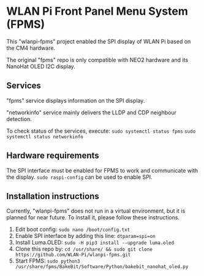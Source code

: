 # WLAN Pi Front Panel Menu System (FPMS)

This "wlanpi-fpms" project enabled the SPI display of WLAN Pi based on the CM4 hardware.

The original "fpms" repo is only compatible with NEO2 hardware and its NanoHat OLED I2C display.

## Services

"fpms" service displays information on the SPI display.

"networkinfo" service mainly delivers the LLDP and CDP neighbour detection.

To check status of the services, execute:
`sudo systemctl status fpms`
`sudo systemctl status networkinfo`

## Hardware requirements

The SPI interface must be enabled for FPMS to work and communicate with the display. `sudo raspi-config` can be used to enable SPI.

## Installation instructions

Currently, "wlanpi-fpms" does not run in a virtual environment, but it is planned for near future. To install it, please follow these instructions.

1. Edit boot config: `sudo nano /boot/config.txt`
2. Enable SPI interface by adding this line: `dtparam=spi=on`
3. Install Luma.OLED: `sudo -H pip3 install --upgrade luma.oled`
4. Clone this repo by: `cd /usr/share/ && sudo git clone https://github.com/WLAN-Pi/wlanpi-fpms.git`
5. Start FPMS: `sudo python3 /usr/share/fpms/BakeBit/Software/Python/bakebit_nanohat_oled.py`
